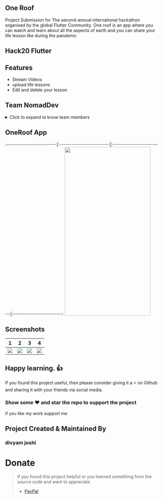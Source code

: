 ## One Roof
Project Submission  for The second-annual international hackathon organised by the global Flutter Community.
One roof  is an app where you can watch and learn about all the aspects of earth and you can share your life lesson like during the pandemic
## Hack20 Flutter
## Features
* Stream Videos
* upload life lessons
* Edit and delete your lesson


## Team NomadDev
<details>
     <summary> Click to expand to know team members </summary>
     
    Divyam Joshi
    Mayank Pandey
</details>

## OneRoof App        
:-------------------------:|:-------------------------:|:-------------------------:|:-------------------------:
<img src="https://user-images.githubusercontent.com/24698014/86006569-ca65f780-ba33-11ea-9ea0-a7c08d4eb9b2.gif" width="280" height="550">
## Screenshots

1     |    2                |  3   |  4
:-------------------------:|:-------------------------:|:-------------------------:|:-------------------------:
![](https://user-images.githubusercontent.com/24698014/86007301-d69e8480-ba34-11ea-9c2d-a59404e7f47c.png?raw=true)|![](https://user-images.githubusercontent.com/24698014/86006846-35afc980-ba34-11ea-8e98-8ef06256d7f9.png?raw=true)|![](https://user-images.githubusercontent.com/24698014/86006951-5f68f080-ba34-11ea-9a81-17de87155ccd.png?raw=true)|![](https://user-images.githubusercontent.com/24698014/86007042-80314600-ba34-11ea-9e45-f8b65c422d49.png)|

## Happy learning. :+1:
If you found this project useful, then please consider giving it a :star: on Github and sharing it with your friends via social media.
### Show some :heart: and star the repo to support the project
if you like my work support me 
## Project Created & Maintained By

### divyam joshi
# Donate

> If you found this project helpful or you learned something from the source code and want to appreciate
>
> - [PayPal](https://paypal.me/divyamjoshi)
<br>

